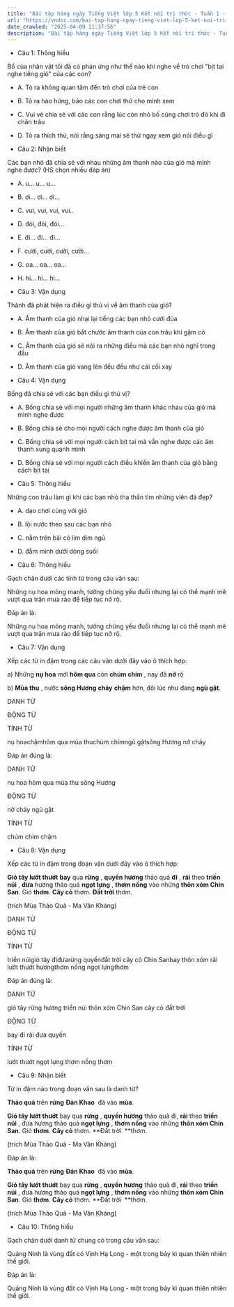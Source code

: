 ```yaml
---
title: "Bài tập hàng ngày Tiếng Việt lớp 5 Kết nối tri thức - Tuần 1 - Thứ 4 gồm các câu hỏi tổng hợp nội dung Đọc hiểu văn bản và Luyện từ và câu được học ở Tuần 1 trong chương trình Tiếng Việt lớp 5 Tập 1 Kết nối tri thức."
url: "https://vndoc.com/bai-tap-hang-ngay-tieng-viet-lop-5-ket-noi-tri-thuc-tuan-1-thu-4-326031"
date_crawled: "2025-04-09 11:37:56"
description: "Bài tập hàng ngày Tiếng Việt lớp 5 Kết nối tri thức - Tuần 1 - Thứ 4 gồm các câu hỏi tổng hợp nội dung Đọc hiểu văn bản và Luyện từ và câu được học ở Tuần 1 trong chương trình Tiếng Việt lớp 5 Tập 1 Kết nối tri thức."
---
```


* Câu 1:  Thông hiểu

Bố của nhân vật tôi đã có phản ứng như thế nào khi nghe về trò chơi "bịt tai nghe tiếng gió" của các con?

  * A. Tỏ ra không quan tâm đến trò chơi của trẻ con 
  * B. Tỏ ra hào hứng, bảo các con chơi thử cho mình xem 
  * C. Vui vẻ chia sẻ với các con rằng lúc còn nhỏ bố cũng chơi trò đó khi đi chăn trâu 
  * D. Tỏ ra thích thú, nói rằng sáng mai sẽ thử ngay xem gió nói điều gì 



* Câu 2:  Nhận biết

Các bạn nhỏ đã chia sẻ với nhau những âm thanh nào của gió mà mình nghe được? (HS chọn nhiều đáp án)

  * A. u... u... u... 
  * B. ơi... ơi... ơi... 
  * C. vui, vui, vui, vui.. 
  * D. đói, đói, đói... 
  * E. đi... đi... đi... 
  * F. cười, cười, cười, cười... 
  * G. oa... oa... oa... 
  * H. hi... hi... hi... 



* Câu 3:  Vận dụng

Thành đã phát hiện ra điều gì thú vị về âm thanh của gió?

  * A. Âm thanh của gió nhại lại tiếng các bạn nhỏ cười đùa 
  * B. Âm thanh của gió bắt chước âm thanh của con trâu khi gặm cỏ 
  * C. Âm thanh của gió sẽ nói ra những điều mà các bạn nhỏ nghĩ trong đầu 
  * D. Âm thanh của gió vang lên đều đều như cái cối xay 



* Câu 4:  Vận dụng

Bống đã chia sẻ với các bạn điều gì thú vị?

  * A. Bống chia sẻ với mọi người những âm thanh khác nhau của gió mà mình nghe được 
  * B. Bống chia sẻ cho mọi người cách nghe được âm thanh của gió 
  * C. Bống chia sẻ với mọi người cách bịt tai mà vẫn nghe được các âm thanh xung quanh mình 
  * D. Bống chia sẻ với mọi người cách điều khiển âm thanh của gió bằng cách bịt tai 



* Câu 5:  Thông hiểu

Những con trâu làm gì khi các bạn nhỏ tha thẩn tìm những viên đá đẹp?

  * A. dạo chơi cùng với gió 
  * B. lội nước theo sau các bạn nhỏ 
  * C. nằm trên bãi cỏ lim dim ngủ 
  * D. đằm mình dưới dòng suối 



* Câu 6:  Thông hiểu

Gạch chân dưới các tính từ trong câu văn sau:

Những nụ hoa mỏng manh, tưởng chừng yếu đuối nhưng lại có thể mạnh mẽ vượt qua trận mưa rào để tiếp tục nở rộ.

Đáp án là:

Những nụ hoa mỏng manh, tưởng chừng yếu đuối nhưng lại có thể mạnh mẽ vượt qua trận mưa rào để tiếp tục nở rộ.

* Câu 7:  Vận dụng

Xếp các từ in đậm trong các câu văn dưới đây vào ô thích hợp:

a) Những **nụ hoa** mới **hôm qua** còn **chúm chím** , nay đã **nở** rộ

b) **Mùa thu** , nước **sông Hương** **chảy** **chậm** hơn, đôi lúc như đang **ngủ gật**.

DANH TỪ

ĐỘNG TỪ

TÍNH TỪ

nụ hoachậmhôm qua mùa thuchúm chímngủ gậtsông Hương nở chảy

Đáp án đúng là:

DANH TỪ

nụ hoa hôm qua mùa thu sông Hương

ĐỘNG TỪ

nở chảy ngủ gật

TÍNH TỪ

chúm chím chậm

* Câu 8:  Vận dụng

Xếp các từ in đậm trong đoạn văn dưới đây vào ô thích hợp:

**Gió tây lướt thướt** **bay** qua **rừng** , **quyến hương** thảo quả **đi** , **rải** theo **triền núi** , **đưa** hương thảo quả **ngọt lựng** , **thơm nồng** vào những **thôn xóm Chin San**. Gió **thơm**. **Cây cỏ** thơm. **Đất trời** thơm.

(trích Mùa Thảo Quả - Ma Văn Kháng)

DANH TỪ

ĐỘNG TỪ

TÍNH TỪ

triền núigió tây điđưarừng quyếnđất trời cây cỏ Chin Sanbay thôn xóm rải lướt thướt hươngthơm nồng ngọt lựngthơm

Đáp án đúng là:

DANH TỪ

gió tây rừng hương triền núi thôn xóm Chin San cây cỏ đất trời

ĐỘNG TỪ

bay đi rải đưa quyến

TÍNH TỪ

lướt thướt ngọt lựng thơm nồng thơm

* Câu 9:  Nhận biết

Từ in đậm nào trong đoạn văn sau là danh từ?

**Thảo quả** trên **rừng** **Đản Khao**  đã vào **mùa**.

**Gió tây lướt thướt** bay qua **rừng** , **quyến hương** thảo quả đi, **rải** theo **triền núi** , đưa hương thảo quả **ngọt lựng** , **thơm nồng** vào những **thôn xóm Chin San**. Gió **thơm**. **Cây cỏ** thơm. **Đất trời  **thơm.

(trích Mùa Thảo Quả - Ma Văn Kháng)

Đáp án là:

**Thảo quả** trên **rừng** **Đản Khao**  đã vào **mùa**.

**Gió tây lướt thướt** bay qua **rừng** , **quyến hương** thảo quả đi, **rải** theo **triền núi** , đưa hương thảo quả **ngọt lựng** , **thơm nồng** vào những **thôn xóm Chin San**. Gió **thơm**. **Cây cỏ** thơm. **Đất trời  **thơm.

(trích Mùa Thảo Quả - Ma Văn Kháng)

* Câu 10:  Thông hiểu

Gạch chân dưới danh từ chung có trong câu văn sau:

Quảng Ninh là vùng đất có Vịnh Hạ Long \- một trong bảy kì quan thiên nhiên thế giới.

Đáp án là:

Quảng Ninh là vùng đất có Vịnh Hạ Long \- một trong bảy kì quan thiên nhiên thế giới.
